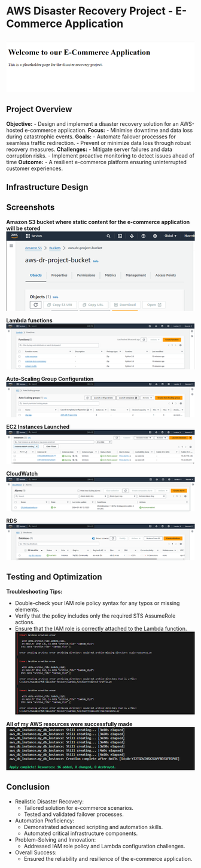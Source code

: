 # AWS Disaster Recovery Project - E-Commerce Application
![Alt text](<Screenshot 2024-01-30 132500.png>)
---
## **Project Overview**
**Objective:**
    - Design and implement a disaster recovery solution for an AWS-hosted e-commerce application.
**Focus:**
    - Minimise downtime and data loss during catastrophic events.
**Goals:**
    - Automate failover processes for seamless traffic redirection.
    - Prevent or minimize data loss through robust recovery measures.
**Challenges:**
    - Mitigate server failures and data corruption risks.
    - Implement proactive monitoring to detect issues ahead of time
**Outcome:**
    - A resilient e-commerce platform ensuring uninterrupted customer experiences.

## **Infrastructure Design**


## **Screenshots**
**Amazon S3 bucket where static content for the e-commerce application will be stored**
![Alt text](<Screenshot 2024-01-30 122703.png>)

**Lambda functions**
![Alt text](<Screenshot 2024-01-30 122822.png>)

**Auto-Scaling Group Configuration**
![Alt text](<Screenshot 2024-01-30 123037.png>)

**EC2 Instances Launched**
![Alt text](<Screenshot 2024-01-30 122851.png>)

**CloudWatch**
![Alt text](<Screenshot 2024-01-30 125520.png>)

**RDS**
![Alt text](<Screenshot 2024-01-30 123233.png>)

## **Testing and Optimization**
**Troubleshooting Tips:**
   - Double-check your IAM role policy syntax for any typos or missing elements.
   - Verify that the policy includes only the required STS AssumeRole actions.
   - Ensure that the IAM role is correctly attached to the Lambda function.
![Alt text](<Screenshot 2024-01-29 062013.png>)

**All of my AWS resources were successfully made**
![Alt text](<Screenshot 2024-01-30 121404.png>)

## **Conclusion**
   - Realistic Disaster Recovery:
        - Tailored solution for e-commerce scenarios.
        - Tested and validated failover processes.
   - Automation Proficiency:
        - Demonstrated advanced scripting and automation skills.
        - Automated critical infrastructure components.
   - Problem-Solving and Innovation:
        - Addressed IAM role policy and Lambda configuration challenges.
   - Overall Success:
        - Ensured the reliability and resilience of the e-commerce application.


